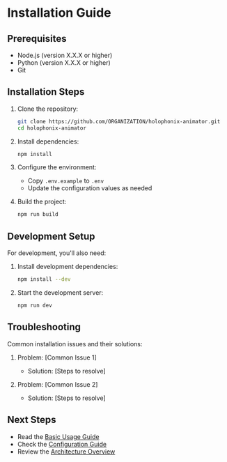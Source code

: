 # Installation Guide

## Prerequisites

- Node.js (version X.X.X or higher)
- Python (version X.X.X or higher)
- Git

## Installation Steps

1. Clone the repository:
   ```bash
   git clone https://github.com/ORGANIZATION/holophonix-animator.git
   cd holophonix-animator
   ```

2. Install dependencies:
   ```bash
   npm install
   ```

3. Configure the environment:
   - Copy `.env.example` to `.env`
   - Update the configuration values as needed

4. Build the project:
   ```bash
   npm run build
   ```

## Development Setup

For development, you'll also need:

1. Install development dependencies:
   ```bash
   npm install --dev
   ```

2. Start the development server:
   ```bash
   npm run dev
   ```

## Troubleshooting

Common installation issues and their solutions:

1. Problem: [Common Issue 1]
   - Solution: [Steps to resolve]

2. Problem: [Common Issue 2]
   - Solution: [Steps to resolve]

## Next Steps

- Read the [Basic Usage Guide](basic-usage.md)
- Check the [Configuration Guide](configuration.md)
- Review the [Architecture Overview](../architecture/overview.md)
